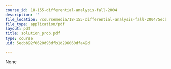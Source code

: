 ```yaml
---
course_id: 18-155-differential-analysis-fall-2004
description: ''
file_location: /coursemedia/18-155-differential-analysis-fall-2004/5ecbb92f0620d93dfb1d296060dfa49d_solution_prob.pdf
file_type: application/pdf
layout: pdf
title: solution_prob.pdf
type: course
uid: 5ecbb92f0620d93dfb1d296060dfa49d

---
```

None